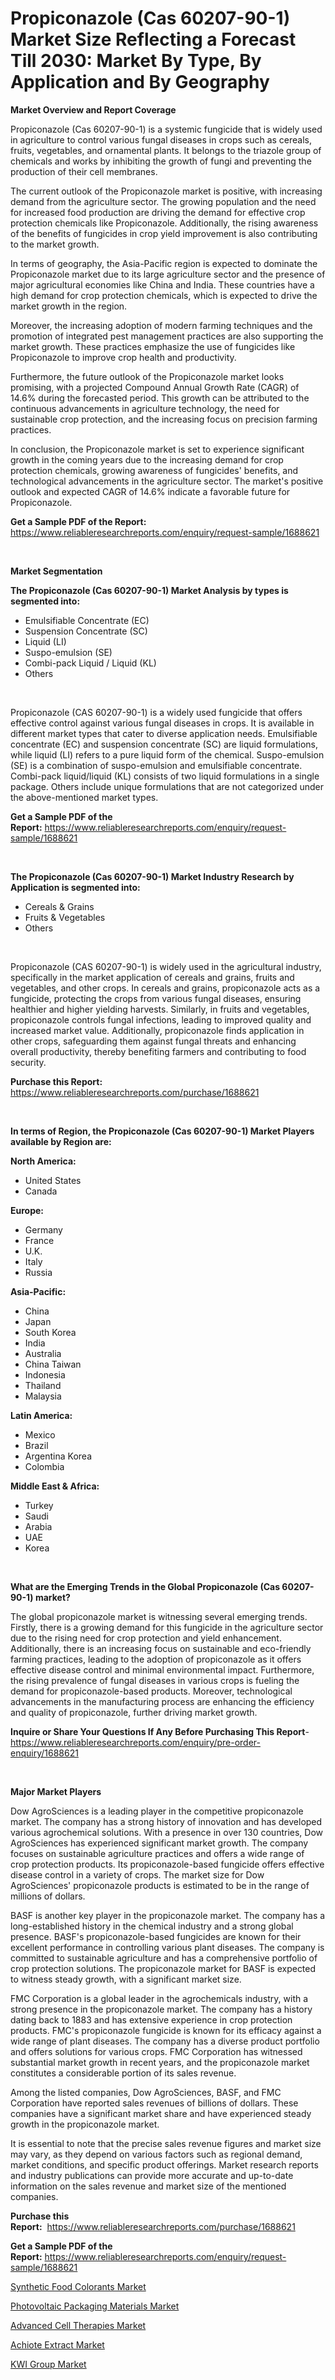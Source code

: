 <p><h1>Propiconazole (Cas 60207-90-1) Market Size Reflecting a Forecast Till 2030: Market By Type, By Application and By Geography</h1></p><p><strong>Market Overview and Report Coverage</strong></p>
<p><p>Propiconazole (Cas 60207-90-1) is a systemic fungicide that is widely used in agriculture to control various fungal diseases in crops such as cereals, fruits, vegetables, and ornamental plants. It belongs to the triazole group of chemicals and works by inhibiting the growth of fungi and preventing the production of their cell membranes.</p><p>The current outlook of the Propiconazole market is positive, with increasing demand from the agriculture sector. The growing population and the need for increased food production are driving the demand for effective crop protection chemicals like Propiconazole. Additionally, the rising awareness of the benefits of fungicides in crop yield improvement is also contributing to the market growth.</p><p>In terms of geography, the Asia-Pacific region is expected to dominate the Propiconazole market due to its large agriculture sector and the presence of major agricultural economies like China and India. These countries have a high demand for crop protection chemicals, which is expected to drive the market growth in the region.</p><p>Moreover, the increasing adoption of modern farming techniques and the promotion of integrated pest management practices are also supporting the market growth. These practices emphasize the use of fungicides like Propiconazole to improve crop health and productivity.</p><p>Furthermore, the future outlook of the Propiconazole market looks promising, with a projected Compound Annual Growth Rate (CAGR) of 14.6% during the forecasted period. This growth can be attributed to the continuous advancements in agriculture technology, the need for sustainable crop protection, and the increasing focus on precision farming practices.</p><p>In conclusion, the Propiconazole market is set to experience significant growth in the coming years due to the increasing demand for crop protection chemicals, growing awareness of fungicides' benefits, and technological advancements in the agriculture sector. The market's positive outlook and expected CAGR of 14.6% indicate a favorable future for Propiconazole.</p></p>
<p><strong>Get a Sample PDF of the Report:</strong> <a href="https://www.reliableresearchreports.com/enquiry/request-sample/1688621">https://www.reliableresearchreports.com/enquiry/request-sample/1688621</a></p>
<p>&nbsp;</p>
<p><strong>Market Segmentation</strong></p>
<p><strong>The Propiconazole (Cas 60207-90-1) Market Analysis by types is segmented into:</strong></p>
<p><ul><li>Emulsifiable Concentrate (EC)</li><li>Suspension Concentrate (SC)</li><li>Liquid (LI)</li><li>Suspo-emulsion (SE)</li><li>Combi-pack Liquid / Liquid (KL)</li><li>Others</li></ul></p>
<p>&nbsp;</p>
<p><p>Propiconazole (CAS 60207-90-1) is a widely used fungicide that offers effective control against various fungal diseases in crops. It is available in different market types that cater to diverse application needs. Emulsifiable concentrate (EC) and suspension concentrate (SC) are liquid formulations, while liquid (LI) refers to a pure liquid form of the chemical. Suspo-emulsion (SE) is a combination of suspo-emulsion and emulsifiable concentrate. Combi-pack liquid/liquid (KL) consists of two liquid formulations in a single package. Others include unique formulations that are not categorized under the above-mentioned market types.</p></p>
<p><strong>Get a Sample PDF of the Report:</strong>&nbsp;<a href="https://www.reliableresearchreports.com/enquiry/request-sample/1688621">https://www.reliableresearchreports.com/enquiry/request-sample/1688621</a></p>
<p>&nbsp;</p>
<p><strong>The Propiconazole (Cas 60207-90-1) Market Industry Research by Application is segmented into:</strong></p>
<p><ul><li>Cereals & Grains</li><li>Fruits & Vegetables</li><li>Others</li></ul></p>
<p>&nbsp;</p>
<p><p>Propiconazole (CAS 60207-90-1) is widely used in the agricultural industry, specifically in the market application of cereals and grains, fruits and vegetables, and other crops. In cereals and grains, propiconazole acts as a fungicide, protecting the crops from various fungal diseases, ensuring healthier and higher yielding harvests. Similarly, in fruits and vegetables, propiconazole controls fungal infections, leading to improved quality and increased market value. Additionally, propiconazole finds application in other crops, safeguarding them against fungal threats and enhancing overall productivity, thereby benefiting farmers and contributing to food security.</p></p>
<p><strong>Purchase this Report:</strong>&nbsp; <a href="https://www.reliableresearchreports.com/purchase/1688621">https://www.reliableresearchreports.com/purchase/1688621</a></p>
<p>&nbsp;</p>
<p><strong>In terms of Region, the Propiconazole (Cas 60207-90-1) Market Players available by Region are:</strong></p>
<p>
    <p> <strong> North America: </strong>
        <ul>
            <li>United States</li>
            <li>Canada</li>
        </ul>
        </p> 
    <p> <strong> Europe: </strong>
        <ul>
            <li>Germany</li>
            <li>France</li>
            <li>U.K.</li>
            <li>Italy</li>
            <li>Russia</li>
        </ul>
        </p> 
    <p> <strong> Asia-Pacific: </strong>
        <ul>
            <li>China</li>
            <li>Japan</li>
            <li>South Korea</li>
            <li>India</li>
            <li>Australia</li>
            <li>China Taiwan</li>
            <li>Indonesia</li>
            <li>Thailand</li>
            <li>Malaysia</li>
        </ul>
        </p> 
    <p> <strong> Latin America: </strong>
        <ul>
            <li>Mexico</li>
            <li>Brazil</li>
            <li>Argentina Korea</li>
            <li>Colombia</li>
        </ul>
        </p> 
    <p> <strong> Middle East & Africa: </strong>
        <ul>
            <li>Turkey</li>
            <li>Saudi</li>
            <li>Arabia</li>
            <li>UAE</li>
            <li>Korea</li>
        </ul>
    </p>
    </p>
<p>&nbsp;</p>
<p><strong>What are the Emerging Trends in the Global Propiconazole (Cas 60207-90-1) market?</strong></p>
<p><p>The global propiconazole market is witnessing several emerging trends. Firstly, there is a growing demand for this fungicide in the agriculture sector due to the rising need for crop protection and yield enhancement. Additionally, there is an increasing focus on sustainable and eco-friendly farming practices, leading to the adoption of propiconazole as it offers effective disease control and minimal environmental impact. Furthermore, the rising prevalence of fungal diseases in various crops is fueling the demand for propiconazole-based products. Moreover, technological advancements in the manufacturing process are enhancing the efficiency and quality of propiconazole, further driving market growth.</p></p>
<p><strong>Inquire or Share Your Questions If Any Before Purchasing This Report</strong>- <a href="https://www.reliableresearchreports.com/enquiry/pre-order-enquiry/1688621">https://www.reliableresearchreports.com/enquiry/pre-order-enquiry/1688621</a></p>
<p>&nbsp;</p>
<p><strong>Major Market Players</strong></p>
<p><p>Dow AgroSciences is a leading player in the competitive propiconazole market. The company has a strong history of innovation and has developed various agrochemical solutions. With a presence in over 130 countries, Dow AgroSciences has experienced significant market growth. The company focuses on sustainable agriculture practices and offers a wide range of crop protection products. Its propiconazole-based fungicide offers effective disease control in a variety of crops. The market size for Dow AgroSciences' propiconazole products is estimated to be in the range of millions of dollars.</p><p>BASF is another key player in the propiconazole market. The company has a long-established history in the chemical industry and a strong global presence. BASF's propiconazole-based fungicides are known for their excellent performance in controlling various plant diseases. The company is committed to sustainable agriculture and has a comprehensive portfolio of crop protection solutions. The propiconazole market for BASF is expected to witness steady growth, with a significant market size.</p><p>FMC Corporation is a global leader in the agrochemicals industry, with a strong presence in the propiconazole market. The company has a history dating back to 1883 and has extensive experience in crop protection products. FMC's propiconazole fungicide is known for its efficacy against a wide range of plant diseases. The company has a diverse product portfolio and offers solutions for various crops. FMC Corporation has witnessed substantial market growth in recent years, and the propiconazole market constitutes a considerable portion of its sales revenue.</p><p>Among the listed companies, Dow AgroSciences, BASF, and FMC Corporation have reported sales revenues of billions of dollars. These companies have a significant market share and have experienced steady growth in the propiconazole market.</p><p>It is essential to note that the precise sales revenue figures and market size may vary, as they depend on various factors such as regional demand, market conditions, and specific product offerings. Market research reports and industry publications can provide more accurate and up-to-date information on the sales revenue and market size of the mentioned companies.</p></p>
<p><strong>Purchase this Report:</strong>&nbsp;&nbsp;<a href="https://www.reliableresearchreports.com/purchase/1688621">https://www.reliableresearchreports.com/purchase/1688621</a></p>
<p></p>
<p><strong>Get a Sample PDF of the Report:</strong>&nbsp;<a href="https://www.reliableresearchreports.com/enquiry/request-sample/1688621">https://www.reliableresearchreports.com/enquiry/request-sample/1688621</a></p>
<p><p><a href="https://medium.com/@aliciahaley1989/synthetic-food-colorants-market-report-reveals-the-latest-trends-and-growth-opportunities-of-this-21c54acca67c">Synthetic Food Colorants Market</a></p><p><a href="https://github.com/GroverBarry/Market-Research-Report-List-2/blob/main/photovoltaic-packaging-materials-market.md">Photovoltaic Packaging Materials Market</a></p><p><a href="https://www.linkedin.com/pulse/advanced-cell-therapies-market-research-report-provides-mnhje/">Advanced Cell Therapies Market</a></p><p><a href="https://medium.com/@jazminjones30/achiote-extract-market-comprehensive-assessment-by-type-application-and-geography-2cd76db8efbc">Achiote Extract Market</a></p><p><a href="https://www.linkedin.com/pulse/kwi-group-market-size-share-amp-trends-analysis-report/">KWI Group Market</a></p></p>